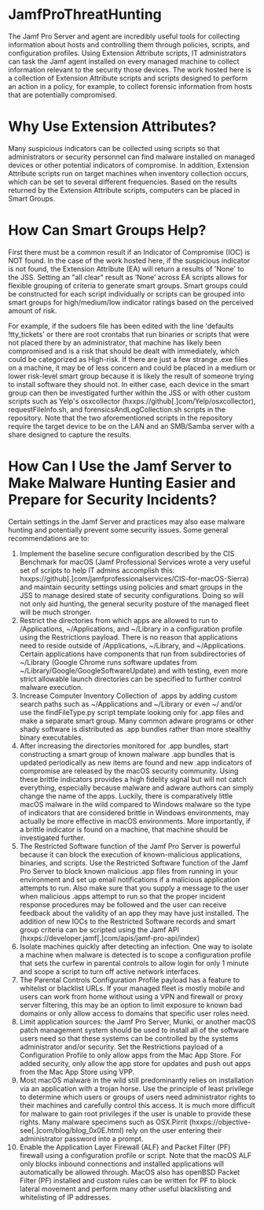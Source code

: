 # JamfProThreatHunting

The Jamf Pro Server and agent are incredibly useful tools for collecting information about hosts and controlling them through policies, scripts, and configuration profiles. Using Extension Attribute scripts, IT administrators can task the Jamf agent installed on every managed machine to collect information relevant to the security those devices. The work hosted here is a collection of Extension Attribute scripts and scripts designed to perform an action in a policy, for example, to collect forensic information from hosts that are potentially compromised.

# Why Use Extension Attributes?

Many suspicious indicators can be collected using scripts so that administrators or security personnel can find malware installed on managed devices or other potential indicators of compromise. In addition, Extension Attribute scripts run on target machines when inventory collection occurs, which can be set to several different frequencies. Based on the results returned by the Extension Attribute scripts, computers can be placed in Smart Groups.

# How Can Smart Groups Help?

First there must be a common result if an Indicator of Compromise (IOC) is NOT found. In the case of the work hosted here, if the suspicious indicator is not found, the Extension Attribute  (EA) will return a results of 'None' to the JSS. Setting an "all clear" result as ‘None’ across EA scripts allows for flexible grouping of criteria to generate smart groups. Smart groups could be constructed for each script individually or scripts can be grouped into smart groups for high/medium/low indicator ratings based on the perceived amount of risk. 

For example, if the sudoers file has been edited with the line 'defaults !tty_tickets' or there are root crontabs that run binaries or scripts that were not placed there by an administrator, that machine has likely been compromised and is a risk that should be dealt with immediately, which could be categorized as High-risk. If there are just a few strange .exe files on a machine, it may be of less concern and could be placed in a medium or lower risk-level smart group because it is likely the result of someone trying to install software they should not.
In either case, each device in the smart group can then be investigated further within the JSS or with other custom scripts such as Yelp's osxcollector (hxxps://github[.]com/Yelp/osxcollector), requestFileInfo.sh, and forensicsAndLogCollection.sh scripts in the repository. Note that the two aforementioned scripts in the repository require the target device to be on the LAN and an SMB/Samba server with a share designed to capture the results.

# How Can I Use the Jamf Server to Make Malware Hunting Easier and Prepare for Security Incidents?

Certain settings in the Jamf Server and practices may also ease malware hunting and potentially prevent some security issues. Some general recommendations are to:
1. Implement the baseline secure configuration described by the CIS Benchmark for macOS (Jamf Professional Services wrote a  very useful set of scripts to help IT admins accomplish this: hxxps://github[.]com/jamfprofessionalservices/CIS-for-macOS-Sierra) and maintain security settings using policies and smart groups in the JSS to manage desired state of security configurations. Doing so will not only aid hunting, the general security posture of the managed fleet will be much stronger.
2. Restrict the directories from which apps are allowed to run to /Applications, ~/Applications, and ~/Library in a configuration profile using the Restrictions payload. There is no reason that applications need to reside outside of /Applications, ~/Library, and ~/Applications. Certain applications have components that run from subdirectories of ~/Library (Google Chrome runs software updates from ~/Library/Google/GoogleSoftwareUpdate) and with testing, even more strict allowable launch directories can be specified to further control malware execution. 
3. Increase Computer Inventory Collection of .apps by adding custom search paths such as ~/Applications and ~/Library or even ~/ and/or use the findFileType.py script template looking only for .app files and make a separate smart group. Many common adware programs or other shady software is distributed as .app bundles rather than more stealthy binary executables. 
4. After increasing the directories monitored for .app bundles, start constructing a smart group of known malware .app bundles that is updated periodically as new items are found and new .app indicators of compromise are released by the macOS security community. Using these brittle indicators provides a high fidelity signal but will not catch everything, especially because malware and adware authors can simply change the name of the apps. Luckily, there is comparatively little macOS malware in the wild compared to Windows malware so the type of indicators that are considered brittle in Windows environments, may actually be more effective in macOS environments. More importantly, if a brittle indicator is found on a machine, that machine should be investigated further. 
5. The Restricted Software function of the Jamf Pro Server is powerful because it can block the execution of known-malicious applications, binaries, and scripts. Use the Restricted Software function of the Jamf Pro Server to block known malicious .app files from running in your environment and set up email notifications if a malicious application attempts to run. Also make sure that you supply a message to the user when malicious .apps attempt to run so that the proper incident response procedures may be followed and the user can receive feedback about the validity of an app they may have just installed. The addition of new IOCs to the Restricted Software records and smart group criteria can be scripted using the Jamf API (hxxps://developer.jamf[.]com/apis/jamf-pro-api/index) 
6. Isolate machines quickly after detecting an infection. One way to isolate a machine when malware is detected is to scope a configuration profile that sets the curfew in parental controls to allow login for only 1 minute and scope a script to turn off active network interfaces. 
7. The Parental Controls Configuration Profile payload has a feature to whitelist or blacklist URLs. If your managed fleet is mostly mobile and users can work from home without using a VPN and firewall or proxy server filtering, this may be an option to limit exposure to known bad domains or only allow access to domains that specific user roles need. 
8. Limit application sources: the Jamf Pro Server, Munki, or another macOS patch management system should be used to install all of the software users need so that these systems can be controlled by the systems administrator and/or security. Set the Restrictions payload of a Configuration Profile to only allow apps from the Mac App Store. For added security, only allow the app store for updates and push out apps from the Mac App Store using VPP. 
9. Most macOS malware in the wild still predominantly relies on installation via an application with a trojan horse. Use the principle of least privilege to determine which users or groups of users need administrator rights to their machines and carefully control this access. It is much more difficult for malware to gain root privileges if the user is unable to provide these rights. Many malware specimens such as OSX.Pirrit (hxxps://objective-see[.]com/blog/blog_0x0E.html) rely on the user entering their administrator password into a prompt. 
10. Enable the Application Layer Firewall (ALF) and Packet Filter (PF) firewall using a configuration profile or script. Note that the macOS ALF only blocks inbound connections and installed applications will automatically be allowed through. MacOS also has openBSD Packet Filter (PF) installed and custom rules can be written for PF to block lateral movement and perform many other useful blacklisting and whitelisting of IP addresses. 
